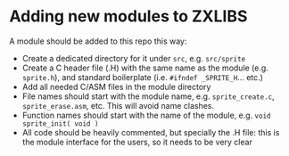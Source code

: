 # Adding new modules to ZXLIBS

A module should be added to this repo this way:

- Create a dedicated directory for it under `src`, e.g. `src/sprite`
- Create a C header file (.H) with the same name as the module (e.g. `sprite.h`), and standard boilerplate (i.e. `#ifndef _SPRITE_H`... etc.)
- Add all needed C/ASM files in the module directory
- File names should start with the module name, e.g. `sprite_create.c`, `sprite_erase.asm`, etc. This will avoid name clashes.
- Function names should start with the name of the module, e.g. `void sprite_init( void )`
- All code should be heavily commented, but specially the .H file: this is the module interface for the users, so it needs to be very clear
